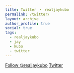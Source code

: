 ```yaml
---
title: Twitter ・ realjaykubo
permalink: /twitter/
layout: archive
author_profile: true
social: true
tags:
  - realjaykubo
  - jay
  - kubo
  - twitter
---
```

<a class="twitter-follow-button" href="https://twitter.com/realjaykubo" data-size="large">Follow @realjaykubo</a>
<a class="twitter-timeline" data-theme="dark" data-link-color="#E00" href="https://twitter.com/realjaykubo?ref_src=twsrc%5Etfw">Twitter</a>
<script async src="https://platform.twitter.com/widgets.js" charset="utf-8"></script>